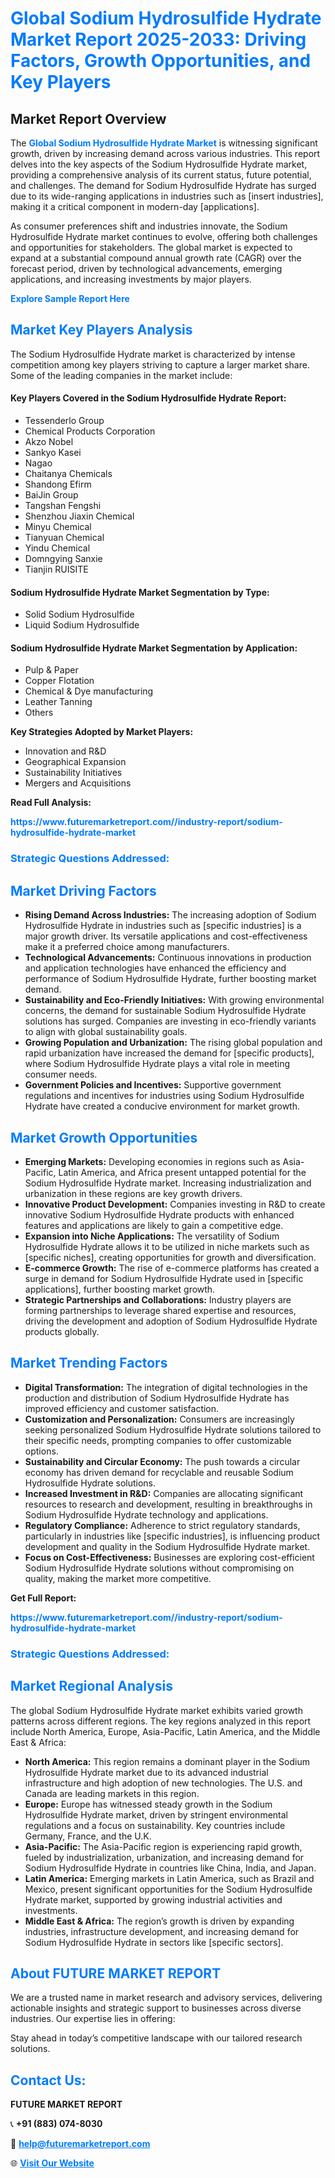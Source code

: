 <h1 style="color: #007BFF;">Global Sodium Hydrosulfide Hydrate Market Report 2025-2033: Driving Factors, Growth Opportunities, and Key Players</h1>

<section id="overview">
<h2>Market Report Overview</h2>
<p>The <a href="https://www.futuremarketreport.com//industry-report/sodium-hydrosulfide-hydrate-market" style="color: #007BFF; text-decoration: none;"><strong>Global Sodium Hydrosulfide Hydrate Market</strong></a> is witnessing significant growth, driven by increasing demand across various industries. This report delves into the key aspects of the Sodium Hydrosulfide Hydrate market, providing a comprehensive analysis of its current status, future potential, and challenges. The demand for Sodium Hydrosulfide Hydrate has surged due to its wide-ranging applications in industries such as [insert industries], making it a critical component in modern-day [applications].</p>
<p>As consumer preferences shift and industries innovate, the Sodium Hydrosulfide Hydrate market continues to evolve, offering both challenges and opportunities for stakeholders. The global market is expected to expand at a substantial compound annual growth rate (CAGR) over the forecast period, driven by technological advancements, emerging applications, and increasing investments by major players.</p>
</section>

<section id="overview">
<p><a href="https://www.futuremarketreport.com//request-sample/reportId=59366" style="color: #007BFF; text-decoration: none;"><strong>Explore Sample Report Here</strong></a></p>
</section>

<section id="key-players">
<h2 style="color: #007BFF;">Market Key Players Analysis</h2>
<p>The Sodium Hydrosulfide Hydrate market is characterized by intense competition among key players striving to capture a larger market share. Some of the leading companies in the market include:</p>
<h4>Key Players Covered in the Sodium Hydrosulfide Hydrate Report:</h4>
<ul><li>Tessenderlo Group</li><li>Chemical Products Corporation</li><li>Akzo Nobel</li><li>Sankyo Kasei</li><li>Nagao</li><li>Chaitanya Chemicals</li><li>Shandong Efirm</li><li>BaiJin Group</li><li>Tangshan Fengshi</li><li>Shenzhou Jiaxin Chemical</li><li>Minyu Chemical</li><li>Tianyuan Chemical</li><li>Yindu Chemical</li><li>Domngying Sanxie</li><li>Tianjin RUISITE</li></ul>
<h4>Sodium Hydrosulfide Hydrate Market Segmentation by Type:</h4>
<ul><li>Solid Sodium Hydrosulfide</li><li>Liquid Sodium Hydrosulfide</li></ul>

<h4>Sodium Hydrosulfide Hydrate Market Segmentation by Application:</h4>
<ul><li>Pulp &amp; Paper</li><li>Copper Flotation</li><li>Chemical &amp; Dye manufacturing</li><li>Leather Tanning</li><li>Others</li></ul>
<p><strong>Key Strategies Adopted by Market Players:</strong></p>
<ul>
<li>Innovation and R&D</li>
<li>Geographical Expansion</li>
<li>Sustainability Initiatives</li>
<li>Mergers and Acquisitions</li>
</ul>
</section>

<section>
<p><strong>Read Full Analysis: </strong></p><a href="https://www.futuremarketreport.com//industry-report/sodium-hydrosulfide-hydrate-market" style="color: #007BFF; text-decoration: none;"><strong>https://www.futuremarketreport.com//industry-report/sodium-hydrosulfide-hydrate-market</strong></a>
<h3 style="color: #007BFF;">Strategic Questions Addressed:</h3>
</section>

<section id="driving-factors">
<h2 style="color: #007BFF;">Market Driving Factors</h2>
<ul>
<li><strong>Rising Demand Across Industries:</strong> The increasing adoption of Sodium Hydrosulfide Hydrate in industries such as [specific industries] is a major growth driver. Its versatile applications and cost-effectiveness make it a preferred choice among manufacturers.</li>
<li><strong>Technological Advancements:</strong> Continuous innovations in production and application technologies have enhanced the efficiency and performance of Sodium Hydrosulfide Hydrate, further boosting market demand.</li>
<li><strong>Sustainability and Eco-Friendly Initiatives:</strong> With growing environmental concerns, the demand for sustainable Sodium Hydrosulfide Hydrate solutions has surged. Companies are investing in eco-friendly variants to align with global sustainability goals.</li>
<li><strong>Growing Population and Urbanization:</strong> The rising global population and rapid urbanization have increased the demand for [specific products], where Sodium Hydrosulfide Hydrate plays a vital role in meeting consumer needs.</li>
<li><strong>Government Policies and Incentives:</strong> Supportive government regulations and incentives for industries using Sodium Hydrosulfide Hydrate have created a conducive environment for market growth.</li>
</ul>
</section>

<section id="growth-opportunities">
<h2 style="color: #007BFF;">Market Growth Opportunities</h2>
<ul>
<li><strong>Emerging Markets:</strong> Developing economies in regions such as Asia-Pacific, Latin America, and Africa present untapped potential for the Sodium Hydrosulfide Hydrate market. Increasing industrialization and urbanization in these regions are key growth drivers.</li>
<li><strong>Innovative Product Development:</strong> Companies investing in R&D to create innovative Sodium Hydrosulfide Hydrate products with enhanced features and applications are likely to gain a competitive edge.</li>
<li><strong>Expansion into Niche Applications:</strong> The versatility of Sodium Hydrosulfide Hydrate allows it to be utilized in niche markets such as [specific niches], creating opportunities for growth and diversification.</li>
<li><strong>E-commerce Growth:</strong> The rise of e-commerce platforms has created a surge in demand for Sodium Hydrosulfide Hydrate used in [specific applications], further boosting market growth.</li>
<li><strong>Strategic Partnerships and Collaborations:</strong> Industry players are forming partnerships to leverage shared expertise and resources, driving the development and adoption of Sodium Hydrosulfide Hydrate products globally.</li>
</ul>
</section>

<section id="trending-factors">
<h2 style="color: #007BFF;">Market Trending Factors</h2>
<ul>
<li><strong>Digital Transformation:</strong> The integration of digital technologies in the production and distribution of Sodium Hydrosulfide Hydrate has improved efficiency and customer satisfaction.</li>
<li><strong>Customization and Personalization:</strong> Consumers are increasingly seeking personalized Sodium Hydrosulfide Hydrate solutions tailored to their specific needs, prompting companies to offer customizable options.</li>
<li><strong>Sustainability and Circular Economy:</strong> The push towards a circular economy has driven demand for recyclable and reusable Sodium Hydrosulfide Hydrate solutions.</li>
<li><strong>Increased Investment in R&D:</strong> Companies are allocating significant resources to research and development, resulting in breakthroughs in Sodium Hydrosulfide Hydrate technology and applications.</li>
<li><strong>Regulatory Compliance:</strong> Adherence to strict regulatory standards, particularly in industries like [specific industries], is influencing product development and quality in the Sodium Hydrosulfide Hydrate market.</li>
<li><strong>Focus on Cost-Effectiveness:</strong> Businesses are exploring cost-efficient Sodium Hydrosulfide Hydrate solutions without compromising on quality, making the market more competitive.</li>
</ul>
</section>

<section>
<p><strong>Get Full Report: </strong></p><a href="https://www.futuremarketreport.com//industry-report/sodium-hydrosulfide-hydrate-market" style="color: #007BFF; text-decoration: none;"><strong>https://www.futuremarketreport.com//industry-report/sodium-hydrosulfide-hydrate-market</strong></a>
<h3 style="color: #007BFF;">Strategic Questions Addressed:</h3>
</section>


<section id="regional-analysis">
<h2 style="color: #007BFF;">Market Regional Analysis</h2>
<p>The global Sodium Hydrosulfide Hydrate market exhibits varied growth patterns across different regions. The key regions analyzed in this report include North America, Europe, Asia-Pacific, Latin America, and the Middle East & Africa:</p>
<ul>
<li><strong>North America:</strong> This region remains a dominant player in the Sodium Hydrosulfide Hydrate market due to its advanced industrial infrastructure and high adoption of new technologies. The U.S. and Canada are leading markets in this region.</li>
<li><strong>Europe:</strong> Europe has witnessed steady growth in the Sodium Hydrosulfide Hydrate market, driven by stringent environmental regulations and a focus on sustainability. Key countries include Germany, France, and the U.K.</li>
<li><strong>Asia-Pacific:</strong> The Asia-Pacific region is experiencing rapid growth, fueled by industrialization, urbanization, and increasing demand for Sodium Hydrosulfide Hydrate in countries like China, India, and Japan.</li>
<li><strong>Latin America:</strong> Emerging markets in Latin America, such as Brazil and Mexico, present significant opportunities for the Sodium Hydrosulfide Hydrate market, supported by growing industrial activities and investments.</li>
<li><strong>Middle East & Africa:</strong> The region’s growth is driven by expanding industries, infrastructure development, and increasing demand for Sodium Hydrosulfide Hydrate in sectors like [specific sectors].</li>
</ul>
</section>

<footer>
<h2 style="color: #007BFF;">About FUTURE MARKET REPORT</h2>
<p>We are a trusted name in market research and advisory services, delivering actionable insights and strategic support to businesses across diverse industries. Our expertise lies in offering:</p>

<p>Stay ahead in today’s competitive landscape with our tailored research solutions.</p>

<h2 style="color: #007BFF;">Contact Us:</h2>
<p><strong>FUTURE MARKET REPORT</strong></p>
<p>📞 <strong>+91 (883) 074-8030</strong></p>
<p>📧 <strong><a href="mailto:help@futuremarketreport.com" style="color: #007BFF;">help@futuremarketreport.com</a></strong></p>
<p>🌐 <strong><a href="https://www.futuremarketreport.com/" style="color: #007BFF;">Visit Our Website</a></strong></p>
</footer>